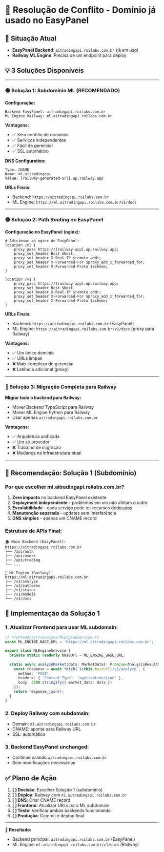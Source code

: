 # 🚨 Resolução de Conflito - Domínio já usado no EasyPanel

## 📍 Situação Atual
- **EasyPanel Backend**: `aitradingapi.roilabs.com.br` (já em uso)
- **Railway ML Engine**: Precisa de um endpoint para deploy

## 💡 **3 Soluções Disponíveis**

---

### **🟢 Solução 1: Subdomínio ML (RECOMENDADO)**

**Configuração:**
```
Backend EasyPanel: aitradingapi.roilabs.com.br
ML Engine Railway: ml.aitradingapi.roilabs.com.br
```

**Vantagens:**
- ✅ Sem conflito de domínios
- ✅ Serviços independentes
- ✅ Fácil de gerenciar
- ✅ SSL automático

**DNS Configuration:**
```dns
Type: CNAME
Name: ml.aitradingapi
Value: [railway-generated-url].up.railway.app
```

**URLs Finais:**
- Backend: `https://aitradingapi.roilabs.com.br`
- ML Engine: `https://ml.aitradingapi.roilabs.com.br/v1/docs`

---

### **🟡 Solução 2: Path Routing no EasyPanel**

**Configuração no EasyPanel (nginx):**
```nginx
# Adicionar ao nginx do EasyPanel:
location /ml {
    proxy_pass https://[railway-app].up.railway.app;
    proxy_set_header Host $host;
    proxy_set_header X-Real-IP $remote_addr;
    proxy_set_header X-Forwarded-For $proxy_add_x_forwarded_for;
    proxy_set_header X-Forwarded-Proto $scheme;
}

location /v1 {
    proxy_pass https://[railway-app].up.railway.app;
    proxy_set_header Host $host;
    proxy_set_header X-Real-IP $remote_addr;
    proxy_set_header X-Forwarded-For $proxy_add_x_forwarded_for;
    proxy_set_header X-Forwarded-Proto $scheme;
}
```

**URLs Finais:**
- Backend: `https://aitradingapi.roilabs.com.br` (EasyPanel)
- ML Engine: `https://aitradingapi.roilabs.com.br/v1/docs` (proxy para Railway)

**Vantagens:**
- ✅ Um único domínio
- ✅ URLs limpas
- ❌ Mais complexo de gerenciar
- ❌ Latência adicional (proxy)

---

### **🔴 Solução 3: Migração Completa para Railway**

**Migrar todo o backend para Railway:**
- Mover Backend TypeScript para Railway
- Mover ML Engine Python para Railway
- Usar apenas `aitradingapi.roilabs.com.br`

**Vantagens:**
- ✅ Arquitetura unificada
- ✅ Um só provedor
- ❌ Trabalho de migração
- ❌ Mudança na infraestrutura atual

---

## 🎯 **Recomendação: Solução 1 (Subdomínio)**

### **Por que escolher ml.aitradingapi.roilabs.com.br?**

1. **Zero impacto** no backend EasyPanel existente
2. **Deployment independente** - problemas em um não afetam o outro
3. **Escalabilidade** - cada serviço pode ter recursos dedicados
4. **Manutenção separada** - updates sem interferência
5. **DNS simples** - apenas um CNAME record

### **Estrutura de APIs Final:**
```
🏠 Main Backend (EasyPanel):
https://aitradingapi.roilabs.com.br
├── /api/auth
├── /api/users  
├── /api/trading
└── ...

🧠 ML Engine (Railway):
https://ml.aitradingapi.roilabs.com.br
├── /v1/analyze
├── /v1/patterns
├── /v1/status
├── /v1/models
└── /v1/docs
```

## 🔧 **Implementação da Solução 1**

### 1. **Atualizar Frontend para usar ML subdomain:**

```typescript
// Frontend/src/services/MLEngineService.ts
const ML_ENGINE_BASE_URL = 'https://ml.aitradingapi.roilabs.com.br';

export class MLEngineService {
  private static readonly baseUrl = ML_ENGINE_BASE_URL;
  
  static async analyzeMarket(data: MarketData): Promise<AnalysisResult> {
    const response = await fetch(`${this.baseUrl}/v1/analyze`, {
      method: 'POST',
      headers: { 'Content-Type': 'application/json' },
      body: JSON.stringify({ market_data: data })
    });
    return response.json();
  }
}
```

### 2. **Deploy Railway com subdomain:**
- Domain: `ml.aitradingapi.roilabs.com.br`
- CNAME: aponta para Railway URL
- SSL: automático

### 3. **Backend EasyPanel unchanged:**
- Continue usando `aitradingapi.roilabs.com.br`
- Sem modificações necessárias

## ✅ **Plano de Ação**

1. **[ ] Decisão**: Escolher Solução 1 (subdomínio)
2. **[ ] Deploy**: Railway com `ml.aitradingapi.roilabs.com.br`
3. **[ ] DNS**: Criar CNAME record
4. **[ ] Frontend**: Atualizar URLs para ML subdomain
5. **[ ] Teste**: Verificar ambos backends funcionando
6. **[ ] Produção**: Commit e deploy final

---

**🎉 Resultado:**
- Backend principal: `aitradingapi.roilabs.com.br` (EasyPanel)
- ML Engine: `ml.aitradingapi.roilabs.com.br/v1/docs` (Railway)